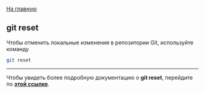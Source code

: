 [На главную](../readme.md)

## git reset

Чтобы отменить локальные изменения в репозитории Git, используйте команду

```bash
git reset
```

---

Чтобы увидеть более подробную документацию о **git reset**, перейдите по **[этой ссылке](https://www.atlassian.com/ru/git/tutorials/undoing-changes/git-reset)**.